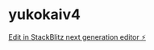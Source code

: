 # yukokaiv4

[Edit in StackBlitz next generation editor ⚡️](https://stackblitz.com/~/github.com/benilaye/yukokaiv4)